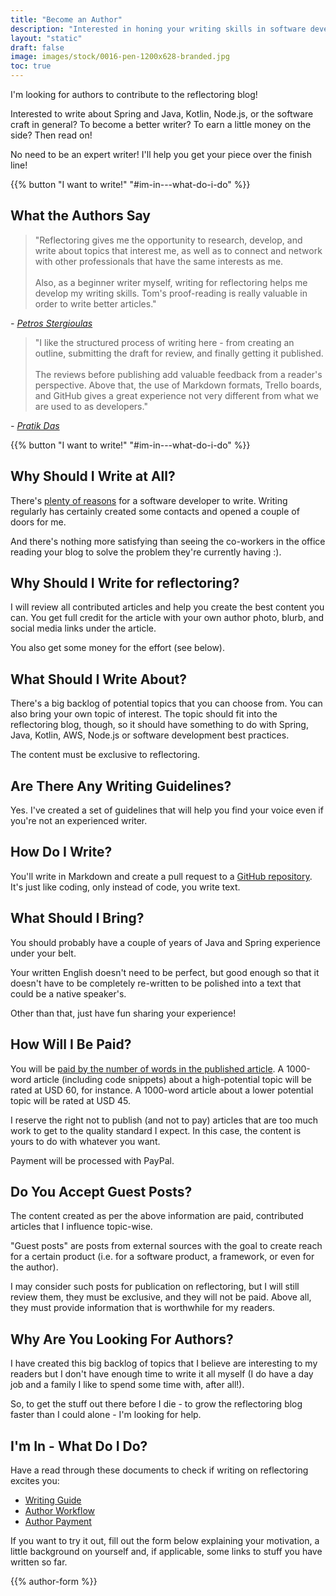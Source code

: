```yaml
---
title: "Become an Author"
description: "Interested in honing your writing skills in software development topics and earning a little money on the side? I need you! Read on to learn on how to contribute to the reflectoring blog. I'm looking forward to hear from you!"
layout: "static"
draft: false
image: images/stock/0016-pen-1200x628-branded.jpg
toc: true
---
```


I'm looking for authors to contribute to the reflectoring blog!

Interested to write about Spring and Java, Kotlin, Node.js, or the software craft in general? To become a better writer? To earn a little money on the side? Then read on!

No need to be an expert writer! I'll help you get your piece over the finish line!

{{% button "I want to write!" "#im-in---what-do-i-do" %}}

## What the Authors Say

> "Reflectoring gives me the opportunity to research, develop, and write about topics that interest me, as well as to connect and network with other professionals that have the same interests as me.
> <br/><br/>
> Also, as a beginner writer myself, writing for reflectoring helps me develop my writing skills. Tom's proof-reading is really valuable in order to write better articles."

*- [Petros Stergioulas](/authors/petros)*

> "I like the structured process of writing here - from creating an outline, submitting the draft for review, and finally getting it published.
> <br/><br/>
> The reviews before publishing add valuable feedback from a reader's perspective. Above that, the use of Markdown formats, Trello boards, and GitHub gives a great experience not very different from what we are used to as developers."

*- [Pratik Das](/authors/pratikdas)*

{{% button "I want to write!" "#im-in---what-do-i-do" %}}

## Why Should I Write at All?

There's [plenty of reasons](https://www.google.com/search?q=why+should+i+write+a+programming+blog&rlz=1C1GCEA_enDE749DE749&oq=why+should+i+write+a+programming+blog&aqs=chrome..69i57j0j35i39j0l5.4855j0j4&sourceid=chrome&ie=UTF-8) for a software developer to write. Writing regularly has certainly created some contacts and opened a couple of doors for me.

And there's nothing more satisfying than seeing the co-workers in the office reading your blog to solve the problem they're currently having :).

## Why Should I Write for reflectoring?

I will review all contributed articles and help you create the best content you can. You get full credit for the article with your own author photo, blurb, and social media links under the article.

You also get some money for the effort (see below).

## What Should I Write About?

There's a big backlog of potential topics that you can choose from. You can also bring your own topic of interest. The topic should fit into the reflectoring blog, though, so it should have something to do with Spring, Java, Kotlin, AWS, Node.js or software development best practices.

The content must be exclusive to reflectoring.

## Are There Any Writing Guidelines?

Yes. I've created a set of guidelines that will help you find your voice even if you're not an experienced writer.

## How Do I Write?

You'll write in Markdown and create a pull request to a [GitHub repository](https://github.com/reflectoring/reflectoring.github.io). It's just like coding, only instead of code, you write text.

## What Should I Bring?

You should probably have a couple of years of Java and Spring experience under your belt.

Your written English doesn't need to be perfect, but good enough so that it doesn't have to be completely re-written to be polished into a text that could be a native speaker's.

Other than that, just have fun sharing your experience!

## How Will I Be Paid?

You will be [paid by the number of words in the published article](/contribute/author-payment/). A 1000-word article (including code snippets) about a high-potential topic will be rated at USD 60, for instance. A 1000-word article about a lower potential topic will be rated at USD 45.

I reserve the right not to publish (and not to pay) articles that are too much work to get to the quality standard I expect. In this case, the content is yours to do with whatever you want.

Payment will be processed with PayPal.

## Do You Accept Guest Posts?

The content created as per the above information are paid, contributed articles that I influence topic-wise.

"Guest posts" are posts from external sources with the goal to create reach for a certain product (i.e. for a software product, a framework, or even for the author).

I may consider such posts for publication on reflectoring, but I will still review them, they must be exclusive, and they will not be paid. Above all, they must provide information that is worthwhile for my readers.

## Why Are You Looking For Authors?

I have created this big backlog of topics that I believe are interesting to my readers but I don't have enough time to write it all myself (I do have a day job and a family I like to spend some time with, after all!).

So, to get the stuff out there before I die - to grow the reflectoring blog faster than I could alone - I'm looking for help.

## I'm In - What Do I Do?

Have a read through these documents to check if writing on reflectoring excites you:

- [Writing Guide](/contribute/writing-guide/)
- [Author Workflow](/contribute/author-workflow/)
- [Author Payment](/contribute/author-payment/)

If you want to try it out, fill out the form below explaining your motivation, a little background on yourself and, if applicable, some links to stuff you have written so far.

{{% author-form %}}